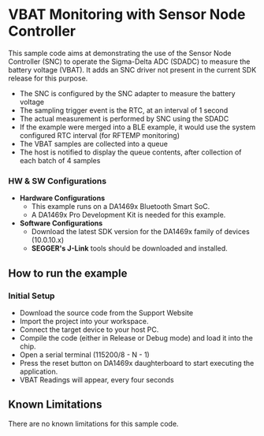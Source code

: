 # VBAT Monitoring with Sensor Node Controller

This sample code aims at demonstrating the use of the Sensor Node Controller (SNC) to operate the Sigma-Delta ADC (SDADC) to measure the battery voltage (VBAT).
It adds an SNC driver not present in the current SDK release for this purpose.

- The SNC is configured by the SNC adapter to measure the battery voltage
- The sampling trigger event is the RTC, at an interval of 1 second
- The actual measurement is performed by SNC using the SDADC
- If the example were merged into a BLE example, it would use the system configured RTC interval (for RFTEMP monitoring)
- The VBAT samples are collected into a queue
- The host is notified to display the queue contents, after collection of each batch of 4 samples

### HW & SW Configurations

- **Hardware Configurations**
  - This example runs on a DA1469x Bluetooth Smart SoC.
  - A DA1469x Pro Development Kit is needed for this example.
- **Software Configurations**
  - Download the latest SDK version for the DA1469x family of devices (10.0.10.x)
  - **SEGGER's J-Link** tools should be downloaded and installed.

## How to run the example

### Initial Setup

- Download the source code from the Support Website
- Import the project into your workspace.
- Connect the target device to your host PC.
- Compile the code (either in Release or Debug mode) and load it into the chip.
- Open a serial terminal (115200/8 - N - 1)
- Press the reset button on DA1469x daughterboard to start executing the application.
- VBAT Readings will appear, every four seconds

## Known Limitations

There are no known limitations for this sample code.

